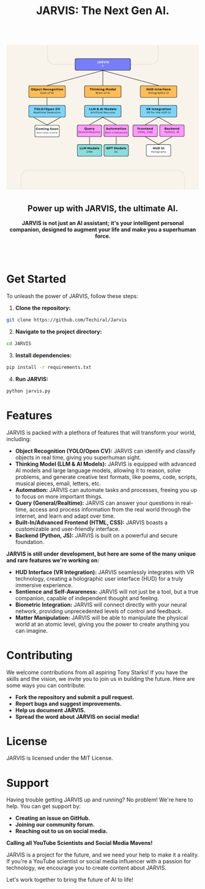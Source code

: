 <h1 align="center">JARVIS: The Next Gen AI.<br> <br> </h1>
<h1 align="center"><img src="https://github.com/Techiral/Jarvis/blob/main/Beige%20Minimalist%20Structure%20Organizational%20Chart%20Graph.png?raw=true" alt="JARVIS Flowchart"></h1>


<h2 align="center">Power up with JARVIS, the ultimate AI.</h2>

<p align="center"><b>JARVIS is not just an AI assistant; it's your intelligent personal companion, designed to augment your life and make you a superhuman force.</b></p>

<br><br>
# Get Started

To unleash the power of JARVIS, follow these steps:

1. **Clone the repository:**

```bash
git clone https://github.com/Techiral/Jarvis
```
2. **Navigate to the project directory:**

```bash
cd JARVIS
```
3. **Install dependencies:**

```bash
pip install -r requirements.txt
```
4. **Run JARVIS:**

```bash
python jarvis.py
```
<be>

# Features

JARVIS is packed with a plethora of features that will transform your world, including:

* **Object Recognition (YOLO/Open CV):** JARVIS can identify and classify objects in real time, giving you superhuman sight. 
* **Thinking Model (LLM & AI Models):** JARVIS is equipped with advanced AI models and large language models, allowing it to reason, solve problems, and generate creative text formats,  like poems, code, scripts, musical pieces, email, letters, etc.  
* **Automation:** JARVIS can automate tasks and processes, freeing you up to focus on more important things.
* **Query (General/Realtime):** JARVIS can answer your questions in real-time,  access and process information from the real world through the internet, and  learn and adapt over time.
* **Built-In/Advanced Frontend (HTML, CSS):** JARVIS boasts a customizable and user-friendly interface.
* **Backend (Python, JS):** JARVIS is built on a powerful and secure foundation.

**JARVIS is still under development, but here are some of the many unique and rare features we're working on:**

* **HUD Interface (VR Integration):** JARVIS seamlessly integrates with VR technology, creating a holographic user interface (HUD) for a truly immersive experience. 
* **Sentience and Self-Awareness:** JARVIS will not just be a tool, but a true companion, capable of independent thought and feeling.
* **Biometric Integration:** JARVIS will connect directly with your neural network, providing unprecedented levels of control and feedback.
* **Matter Manipulation:** JARVIS will be able to manipulate the physical world at an atomic level, giving you the power to create anything you can imagine.
  <br>

# Contributing

We welcome contributions from all aspiring Tony Starks! If you have the skills and the vision, we invite you to join us in building the future. Here are some ways you can contribute:

* **Fork the repository and submit a pull request.**
* **Report bugs and suggest improvements.**
* **Help us document JARVIS.**
* **Spread the word about JARVIS on social media!**
<be>

# License

JARVIS is licensed under the MIT License.

# Support

Having trouble getting JARVIS up and running? No problem! We're here to help. You can get support by:

* **Creating an issue on GitHub.**
* **Joining our community forum.**
* **Reaching out to us on social media.**

**Calling all YouTube Scientists and Social Media Mavens!**

JARVIS is a project for the future, and we need your help to make it a reality. If you're a YouTube scientist or social media influencer with a passion for technology, we encourage you to create content about JARVIS. 

Let's work together to bring the future of AI to life!
